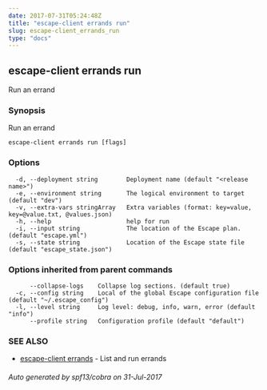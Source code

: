 ```yaml
---
date: 2017-07-31T05:24:48Z
title: "escape-client errands run"
slug: escape-client_errands_run
type: "docs"
---
```

## escape-client errands run

Run an errand

### Synopsis


Run an errand

```
escape-client errands run [flags]
```

### Options

```
  -d, --deployment string        Deployment name (default "<release name>")
  -e, --environment string       The logical environment to target (default "dev")
  -v, --extra-vars stringArray   Extra variables (format: key=value, key=@value.txt, @values.json)
  -h, --help                     help for run
  -i, --input string             The location of the Escape plan. (default "escape.yml")
  -s, --state string             Location of the Escape state file (default "escape_state.json")
```

### Options inherited from parent commands

```
      --collapse-logs    Collapse log sections. (default true)
  -c, --config string    Local of the global Escape configuration file (default "~/.escape_config")
  -l, --level string     Log level: debug, info, warn, error (default "info")
      --profile string   Configuration profile (default "default")
```

### SEE ALSO
* [escape-client errands](../escape-client_errands/)	 - List and run errands

###### Auto generated by spf13/cobra on 31-Jul-2017
